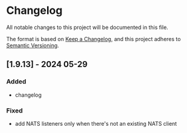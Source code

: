 # Changelog

All notable changes to this project will be documented in this file.

The format is based on [Keep a Changelog](https://keepachangelog.com/en/1.1.0/),
and this project adheres to [Semantic Versioning](https://semver.org/spec/v2.0.0.html).

## [1.9.13] - 2024 05-29

### Added

- changelog

### Fixed

- add NATS listeners only when there's not an existing NATS client
